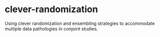 # clever-randomization
Using clever randomization and ensembling strategies to accommodate multiple data pathologies in conjoint studies.
